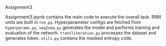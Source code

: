 Assignment3

Assignment3.ipynb contains the main code to execute the overall task. RNN units are built in `rnn.py`. Hyperparameter configs are fetched from `hyperparams.py`. `seq2seq.py` generates the model and performs training and evaluation of the network. `transliteration.py` processes the dataset and generates token. `utils.py` contains the masked entropy code.